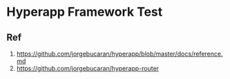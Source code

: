 # Hyperapp Framework Test

## Ref

1. https://github.com/jorgebucaran/hyperapp/blob/master/docs/reference.md
2. https://github.com/jorgebucaran/hyperapp-router
